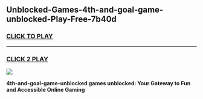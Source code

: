 
## Unblocked-Games-4th-and-goal-game-unblocked-Play-Free-7b40d
<h3>
<a href="https://premium76.site?title=4th-and-goal-game-unblocked&ref=18A1">CLICK TO PLAY</a></h3>
<hr>

<h3>
<a href="https://premium76.site?title=4th-and-goal-game-unblocked&ref=18A1">CLICK 2 PLAY</a>
  
</h3>

<a href="https://premium76.site?title=4th-and-goal-game-unblocked&ref=18A1"><img src="https://clearcache.store/games.png"></a>


**4th-and-goal-game-unblocked games unblocked: Your Gateway to Fun and Accessible Online Gaming**
